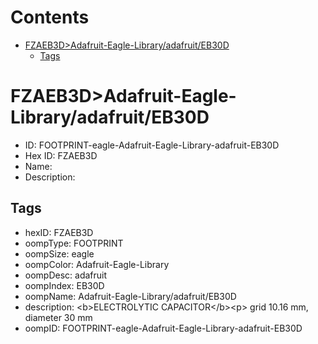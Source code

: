 



Contents
========

* [FZAEB3D>Adafruit-Eagle-Library/adafruit/EB30D](#fzaeb3dadafruit-eagle-libraryadafruiteb30d)
	* [Tags](#tags)

# FZAEB3D>Adafruit-Eagle-Library/adafruit/EB30D

- ID: FOOTPRINT-eagle-Adafruit-Eagle-Library-adafruit-EB30D
- Hex ID: FZAEB3D
- Name: 
- Description: 

## Tags

- hexID: FZAEB3D
- oompType: FOOTPRINT
- oompSize: eagle
- oompColor: Adafruit-Eagle-Library
- oompDesc: adafruit
- oompIndex: EB30D
- oompName: Adafruit-Eagle-Library/adafruit/EB30D
- description: &lt;b&gt;ELECTROLYTIC CAPACITOR&lt;/b&gt;&lt;p&gt;
grid 10.16 mm, diameter 30 mm
- oompID: FOOTPRINT-eagle-Adafruit-Eagle-Library-adafruit-EB30D
